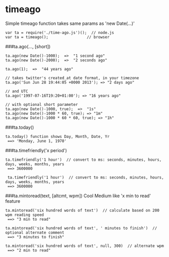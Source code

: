 timeago
=======

Simple timeago function takes same params as 'new Date(...)'

````
var ta = require('./time-ago.js')();  // node.js
var ta = timeago();					// browser
````

###ta.ago(..., [short])
````
ta.ago(new Date()-1000);  =>  "1 second ago"
ta.ago(new Date()-2000);  =>  "2 seconds ago"

ta.ago(1);  =>  "44 years ago"

// takes twitter's created_at date format, in your timezone
ta.ago('Sun Jun 28 19:44:05 +0000 2013'); => "2 days ago"

// and UTC
ta.ago('1997-07-16T19:20+01:00'); => "16 years ago"

// with optional short parameter
ta.ago(new Date()-1000, true);  =>  "1s"
ta.ago(new Date()-1000 * 60, true); => "1m"
ta.ago(new Date()-1000 * 60 * 60, true); => "1h"

````
###ta.today()
````
ta.today() function shows Day, Month, Date, Yr    
 ==> 'Monday, June 1, 1970'    
````

###ta.timefriendly('x period')
````
ta.timefriendly('1 hour')  // convert to ms: seconds, minutes, hours, days, weeks, months, years
 ==> 3600000

 ta.timefriendly('1 hour')  // convert to ms: seconds, minutes, hours, days, weeks, months, years
 ==> 3600000
````

###ta.mintoread(text, [altcmt, wpm])
Cool Medium like 'x min to read' feature
````
ta.mintoread('six hundred words of text')  // calculate based on 200 wpm reading speed
 ==> "3 min to read"

ta.mintoread('six hundred words of text', ' minutes to finish')  // optional alternate comment
 ==> "3 minutes to finish"

ta.mintoread('six hundred words of text', null, 300)  // alternate wpm
 ==> "2 min to read"
````
